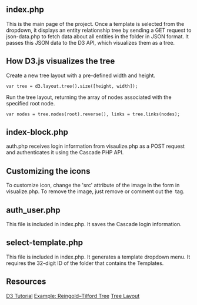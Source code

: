 

index.php
--------------
This is the main page of the project. Once a template is selected from the dropdown, it displays an entity relationship tree by sending a GET request to json-data.php to fetch data about all entities in the folder in JSON format. It passes this JSON data to the D3 API, which visualizes them as a tree.

How D3.js visualizes the tree
-----------------------------
Create a new tree layout with a pre-defined width and height.

`var tree = d3.layout.tree().size([height, width]);`

Run the tree layout, returning the array of nodes associated with the specified root node.

`var nodes = tree.nodes(root).reverse(),
     links = tree.links(nodes);`

index-block.php
-------------
auth.php receives login information from visaulize.php as a POST request and authenticates it using the Cascade PHP API.

Customizing the icons
---------------------
To customize icon, change the 'src' attribute of the image in the form in visualize.php. To remove the image, just remove or comment out the <img /> tag.

auth_user.php
-------------
This file is included in index.php. It saves the Cascade login information.

select-template.php
--------------
This file is included in index.php. It generates a template dropdown menu. It requires the 32-digit ID of the folder that contains the Templates.

Resources
---------

[D3 Tutorial](http://alignedleft.com/tutorials/d3/fundamentals)
[Example: Reingold–Tilford Tree](http://bl.ocks.org/mbostock/4339184)
[Tree Layout](https://github.com/mbostock/d3/wiki/Tree-Layout)
